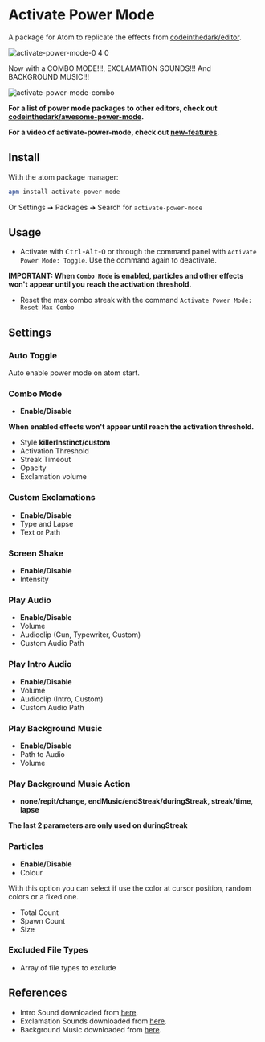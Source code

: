 # Activate Power Mode

A package for Atom to replicate the effects from [codeinthedark/editor](https://github.com/codeinthedark/editor).

![activate-power-mode-0 4 0](https://cloud.githubusercontent.com/assets/688415/11615565/10f16456-9c65-11e5-8af4-265f01fc83a0.gif)

Now with a COMBO MODE!!!, EXCLAMATION SOUNDS!!! And BACKGROUND MUSIC!!!

![activate-power-mode-combo](https://cloud.githubusercontent.com/assets/10590799/18817237/876c2d84-8321-11e6-8324-f1540604c0bd.gif)

**For a list of power mode packages to other editors, check out [codeinthedark/awesome-power-mode](https://github.com/codeinthedark/awesome-power-mode).**

**For a video of activate-power-mode, check out [new-features](https://youtu.be/fBr48lHVYJE).**

## Install

With the atom package manager:
```bash
apm install activate-power-mode
```
Or Settings ➔ Packages ➔ Search for `activate-power-mode`

## Usage

- Activate with <kbd>Ctrl</kbd>-<kbd>Alt</kbd>-<kbd>O</kbd> or through the command panel with `Activate Power Mode: Toggle`. Use the command again to deactivate.

**IMPORTANT: When `Combo Mode` is enabled, particles and other effects won't appear until you reach the activation threshold.**

- Reset the max combo streak with the command `Activate Power Mode: Reset Max Combo`

## Settings

### Auto Toggle
Auto enable power mode on atom start.

### Combo Mode
* **Enable/Disable**

**When enabled effects won't appear until reach the activation threshold.**

* Style **killerInstinct/custom**
* Activation Threshold
* Streak Timeout
* Opacity
* Exclamation volume

### Custom Exclamations
* **Enable/Disable**
* Type and Lapse
* Text or Path

### Screen Shake
* **Enable/Disable**
* Intensity

### Play Audio
* **Enable/Disable**
* Volume
* Audioclip (Gun, Typewriter, Custom)
* Custom Audio Path

### Play Intro Audio
* **Enable/Disable**
* Volume
* Audioclip (Intro, Custom)
* Custom Audio Path

### Play Background Music
* **Enable/Disable**
* Path to Audio
* Volume

### Play Background Music Action
* **none/repit/change, endMusic/endStreak/duringStreak, streak/time, lapse**

**The last 2 parameters are only used on duringStreak**

### Particles
* **Enable/Disable**
* Colour

With this option you can select if use the color at cursor position, random colors or a fixed one.

* Total Count
* Spawn Count
* Size

### Excluded File Types
* Array of file types to exclude

## References
* Intro Sound downloaded from [here](https://www.freesound.org/people/kantouth/sounds/104396/).
* Exclamation Sounds downloaded from [here](http://www.killerinstinctonline.net/).
* Background Music downloaded from [here](http://www.bensound.com).
